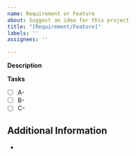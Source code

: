 ```yaml
---
name: Requirement or Feature
about: Suggest an idea for this project
title: "[Requirement/Feature]"
labels: ''
assignees: ''

---
```


**Description**

**Tasks**
- [ ] A-
- [ ] B-
- [ ] C-

**Additional Information**
-
-
